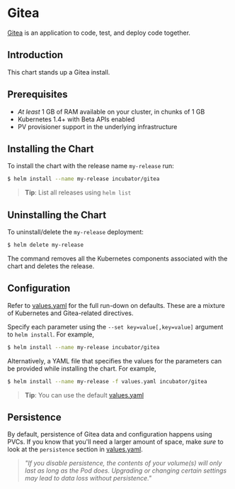 # Gitea
[Gitea](https://gitea.com/) is an application to code, test, and deploy code together.

## Introduction

This chart stands up a Gitea install.

## Prerequisites

- _At least_ 1 GB of RAM available on your cluster, in chunks of 1 GB
- Kubernetes 1.4+ with Beta APIs enabled
- PV provisioner support in the underlying infrastructure

## Installing the Chart

To install the chart with the release name `my-release` run:

```bash
$ helm install --name my-release incubator/gitea
```

> **Tip**: List all releases using `helm list`

## Uninstalling the Chart

To uninstall/delete the `my-release` deployment:

```bash
$ helm delete my-release
```

The command removes all the Kubernetes components associated with the chart and deletes the release.

## Configuration

Refer to [values.yaml](values.yaml) for the full run-down on defaults. These are a mixture of Kubernetes and Gitea-related directives.

Specify each parameter using the `--set key=value[,key=value]` argument to `helm install`. For example,

```bash
$ helm install --name my-release incubator/gitea
```

Alternatively, a YAML file that specifies the values for the parameters can be provided while installing the chart. For example,

```bash
$ helm install --name my-release -f values.yaml incubator/gitea
```

> **Tip**: You can use the default [values.yaml](values.yaml)

## Persistence

By default, persistence of Gitea data and configuration happens using PVCs. If you know that you'll need a larger amount of space, make _sure_ to look at the `persistence` section in [values.yaml](values.yaml).

> *"If you disable persistence, the contents of your volume(s) will only last as long as the Pod does. Upgrading or changing certain settings may lead to data loss without persistence."*
